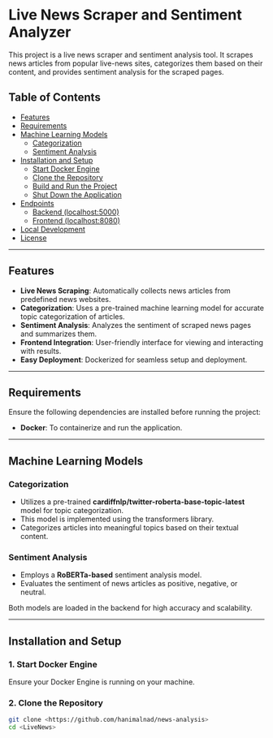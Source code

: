 # Live News Scraper and Sentiment Analyzer

This project is a live news scraper and sentiment analysis tool. It scrapes news articles from popular live-news sites, categorizes them based on their content, and provides sentiment analysis for the scraped pages.

## Table of Contents
- [Features](#features)
- [Requirements](#requirements)
- [Machine Learning Models](#machine-learning-models)
  - [Categorization](#categorization)
  - [Sentiment Analysis](#sentiment-analysis)
- [Installation and Setup](#installation-and-setup)
  - [Start Docker Engine](#1-start-docker-engine)
  - [Clone the Repository](#2-clone-the-repository)
  - [Build and Run the Project](#3-build-and-run-the-project)
  - [Shut Down the Application](#4-shut-down-the-application)
- [Endpoints](#endpoints)
  - [Backend (localhost:5000)](#backend-running-on-localhost5000)
  - [Frontend (localhost:8080)](#frontend-running-on-localhost8080)
- [Local Development](#local-development)
- [License](#license)

---

## Features
- **Live News Scraping**: Automatically collects news articles from predefined news websites.
- **Categorization**: Uses a pre-trained machine learning model for accurate topic categorization of articles.
- **Sentiment Analysis**: Analyzes the sentiment of scraped news pages and summarizes them.
- **Frontend Integration**: User-friendly interface for viewing and interacting with results.
- **Easy Deployment**: Dockerized for seamless setup and deployment.

---

## Requirements
Ensure the following dependencies are installed before running the project:
- **Docker**: To containerize and run the application.

---

## Machine Learning Models

### Categorization
- Utilizes a pre-trained **cardiffnlp/twitter-roberta-base-topic-latest** model for topic categorization.
- This model is implemented using the transformers library.
- Categorizes articles into meaningful topics based on their textual content.

### Sentiment Analysis
- Employs a **RoBERTa-based** sentiment analysis model.
- Evaluates the sentiment of news articles as positive, negative, or neutral.

Both models are loaded in the backend for high accuracy and scalability.

---

## Installation and Setup

### 1. Start Docker Engine
Ensure your Docker Engine is running on your machine.

### 2. Clone the Repository
```bash
git clone <https://github.com/hanimalnad/news-analysis>
cd <LiveNews>
